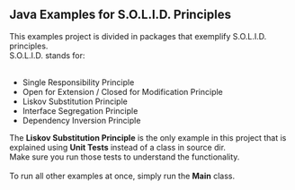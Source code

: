 <h2>Java Examples for S.O.L.I.D. Principles</h2>
This examples project is divided in packages that exemplify S.O.L.I.D. principles.<br/>
S.O.L.I.D. stands for: </br></br>

* Single Responsibility Principle
* Open for Extension / Closed for Modification Principle
* Liskov Substitution Principle
* Interface Segregation Principle
* Dependency Inversion Principle

The <strong>Liskov Substitution Principle</strong> is the only example in this project that is explained using <strong>Unit Tests</strong> instead of a class in source dir.</br>
Make sure you run those tests to understand the functionality.
</br></br>
To run all other examples at once, simply run the <strong>Main</strong> class.
